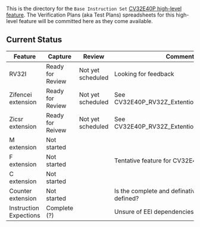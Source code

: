 This is the directory for the `Base Instruction Set` [CV32E40P high-level feature](https://github.com/openhwgroup/core-v-verif/tree/master/doc). The Verification Plans (aka
Test Plans) spreadsheets for this high-level feature will be committed here as they come available.

## Current Status

| Feature | Capture | Review | Comment |
|---------|---------|--------|---------|
| RV32I | Ready for Review | Not yet scheduled | Looking for feedback |
| Zifencei extension | Ready for Review | Not yet scheduled | See CV32E40P_RV32Z_Extention_Instructions.xlsx |
| Zicsr extension | Ready for Reivew | Not yet scheduled | See CV32E40P_RV32Z_Extention_Instructions.xlsx |
| M extension | Not started | | |
| F extension | Not started | | Tentative feature for CV32E40P |
| C extension | Not started | | |
| Counter extension | Not started | | Is the complete and definative list of counters defined? |
| Instruction Expections | Complete (?) | | Unsure of EEI dependencies |
